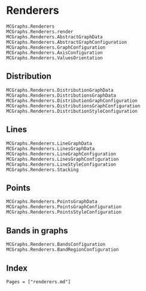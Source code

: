 # Renderers

```@docs
MCGraphs.Renderers
MCGraphs.Renderers.render
MCGraphs.Renderers.AbstractGraphData
MCGraphs.Renderers.AbstractGraphConfiguration
MCGraphs.Renderers.GraphConfiguration
MCGraphs.Renderers.AxisConfiguration
MCGraphs.Renderers.ValuesOrientation
```

## Distribution

```@docs
MCGraphs.Renderers.DistributionGraphData
MCGraphs.Renderers.DistributionsGraphData
MCGraphs.Renderers.DistributionGraphConfiguration
MCGraphs.Renderers.DistributionsGraphConfiguration
MCGraphs.Renderers.DistributionStyleConfiguration
```

## Lines

```@docs
MCGraphs.Renderers.LineGraphData
MCGraphs.Renderers.LinesGraphData
MCGraphs.Renderers.LineGraphConfiguration
MCGraphs.Renderers.LinesGraphConfiguration
MCGraphs.Renderers.LineStyleConfiguration
MCGraphs.Renderers.Stacking
```

## Points

```@docs
MCGraphs.Renderers.PointsGraphData
MCGraphs.Renderers.PointsGraphConfiguration
MCGraphs.Renderers.PointsStyleConfiguration
```

## Bands in graphs

```@docs
MCGraphs.Renderers.BandsConfiguration
MCGraphs.Renderers.BandRegionConfiguration
```

## Index

```@index
Pages = ["renderers.md"]
```
